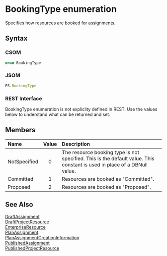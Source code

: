 [comment]: # (Name:BookingType)
[comment]: # (Type:Enum)
[comment]: # (Status:Verified)

# <a name="name"></a>BookingType enumeration

<a name="description"></a>Specifies how resources are booked for assignments.

## <a name="syntax"></a>Syntax

### CSOM

```C#
enum BookingType 
```
### JSOM

```JavaScript
PS.BookingType
```
### REST Interface

BookingType enumeration is not expliclity defined in REST.  Use the values below to understand what can be returned and set.

## <a name="members"></a>Members

<a name="enumMembers"></a>

|**Name**|**Value**|**Description**|
|:------ |:----: |:----- |
|<a name="NotSpecified"></a>NotSpecified|0| The resource booking type is not specified. This is the default value. This constant is used in place of a DBNull value.|
|<a name="Committed"></a>Committed|1| Resources are booked as "Committed".|
|<a name="Proposed"></a>Proposed|2|Resources are booked as "Proposed".|

## <a name="seeAlso"></a>See Also

[DraftAssignment](DraftAssignment.md)<br/>
[DraftProjectResource](DraftProjectResource.md)<br/>
[EnterpriseResource](EnterpriseResource.md)<br/>
[PlanAssignment](PlanAssignment.md)<br/>
[PlanAssignmentCreationInformation](PlanAssignmentCreationInformation.md)<br/>
[PublishedAssignment](PublishedAssignment.md)<br/>
[PublishedProjectResource](PublishedProjectResource.md)<br/>
